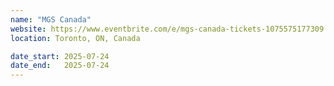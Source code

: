 ```yaml
---
name: "MGS Canada"
website: https://www.eventbrite.com/e/mgs-canada-tickets-1075575177309
location: Toronto, ON, Canada

date_start: 2025-07-24
date_end:   2025-07-24
---
```

